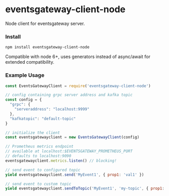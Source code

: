 # eventsgateway-client-node
Node client for eventsgateway server.

### Install

```
npm install eventsgateway-client-node
```

Compatible with node 6+, uses generators instead of async/await for extended compatibility.


### Example Usage

```javascript
const EventsGatewayClient = require('eventsgateway-client-node')

// config containing grpc server address and kafka topic
const config = {
  "grpc": {
    "serveraddress": "localhost:9999"
  },
  "kafkatopic": "default-topic"
}

// initialize the client
const eventsgatewayclient = new EventsGatewayClient(config)

// Prometheus metrics endpoint
// available at localhost:$EVENTSGATEWAY_PROMETHEUS_PORT
// defaults to localhost:9090
eventsgatewayclient.metrics.listen() // blocking!

// send event to configured topic
yield eventsgatewayclient.send('MyEvent1', { prop1: 'val1' })

// send event to custom topic
yield eventsgatewayclient.sendToTopic('MyEvent1', 'my-topic', { prop1: 'val1' })
```
